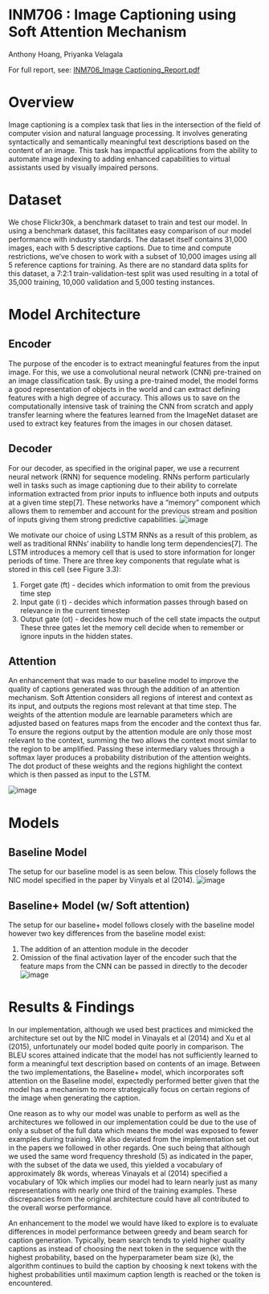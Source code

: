 # INM706 : Image Captioning using Soft Attention Mechanism 
Anthony Hoang, Priyanka Velagala

For full report, see: [INM706_Image Captioning_Report.pdf](https://github.com/PriyankaVelagala/Image-Captioning-Project/blob/main/INM706_%20Image%20Captioning%20-%20Report.pdf)

# Overview 
Image captioning is a complex task that lies in the intersection of the field of computer vision and natural
language processing. It involves generating syntactically and semantically meaningful text descriptions
based on the content of an image. This task has impactful applications from the ability to automate
image indexing to adding enhanced capabilities to virtual assistants used by visually impaired persons.

# Dataset 
We chose Flickr30k, a benchmark dataset to train and test our model. In using a benchmark dataset, this
facilitates easy comparison of our model performance with industry standards. The dataset itself
contains 31,000 images, each with 5 descriptive captions. Due to time and compute restrictions, we’ve
chosen to work with a subset of 10,000 images using all 5 reference captions for training. As there are
no standard data splits for this dataset, a 7:2:1 train-validation-test split was used resulting in a total of
35,000 training, 10,000 validation and 5,000 testing instances.

# Model Architecture 
## Encoder 
The purpose of the encoder is to extract meaningful features from the input image. For this, we use a
convolutional neural network (CNN) pre-trained on an image classification task. By using a pre-trained model, the model forms a good representation of objects in the world and can extract defining features with a high degree of accuracy. This allows us to save on the computationally intensive task of training the CNN from scratch and apply transfer learning where the features learned from the ImageNet dataset are used to extract key features from the images in our chosen dataset.

## Decoder 
For our decoder, as specified in the original paper, we use a recurrent neural network (RNN) for
sequence modeling. RNNs perform particularly well in tasks such as image captioning due to their ability
to correlate information extracted from prior inputs to influence both inputs and outputs at a given time
step[7]. These networks have a “memory” component which allows them to remember and account for
the previous stream and position of inputs giving them strong predictive capabilities. 
![image](https://user-images.githubusercontent.com/26152595/181476459-fc6aac7b-c21d-4ca1-80f8-0c438b705b34.png)

We motivate our choice of using LSTM RNNs as a result of this problem, as well as traditional RNNs’
inability to handle long term dependencies[7]. The LSTM introduces a memory cell that is used to store
information for longer periods of time. There are three key components that regulate what is stored in
this cell (see Figure 3.3):
1. Forget gate (ft) - decides which information to omit from the previous time step
2. Input gate (i
t) - decides which information passes through based on relevance in the current
timestep
3. Output gate (ot) - decides how much of the cell state impacts the output
These three gates let the memory cell decide when to remember or ignore inputs in the hidden states.

## Attention 
An enhancement that was made to our baseline model to improve the quality of captions generated was
through the addition of an attention mechanism. Soft Attention considers all regions of interest and context as its input, and outputs the regions most relevant at that time step. The weights of the attention module are learnable parameters which are adjusted based on features maps from the encoder and the context thus far. To ensure the regions
output by the attention module are only those most relevant to the context, summing the two allows the
context most similar to the region to be amplified. Passing these intermediary values through a softmax
layer produces a probability distribution of the attention weights. The dot product of these weights and
the regions highlight the context which is then passed as input to the LSTM.

![image](https://user-images.githubusercontent.com/26152595/181476712-efdb6bc4-7287-4fa5-92cc-db233f373c73.png)

# Models 

## Baseline Model 
The setup for our baseline model is as seen below. This closely follows the NIC model
specified in the paper by Vinyals et al (2014).
![image](https://user-images.githubusercontent.com/26152595/181477474-290ee57a-35c5-4c56-a6d2-4c4acc31da65.png)

## Baseline+ Model (w/ Soft attention) 
The setup for our baseline+ model follows closely with the baseline model however two key differences from the baseline model exist: 
1. The addition of an attention module in the decoder
2. Omission of the final activation layer of the encoder such that the feature maps from the CNN
can be passed in directly to the decoder
![image](https://user-images.githubusercontent.com/26152595/181477656-e446b539-0ddd-4c0b-8c4d-6f746d054902.png)


# Results & Findings 
In our implementation, although we used best practices and mimicked the architecture set out by the
NIC model in Vinayals et al (2014) and Xu et al (2015), unfortunately our model boded quite poorly in
comparison. The BLEU scores attained indicate that the model has not sufficiently learned to form a
meaningful text description based on contents of an image. Between the two implementations, the
Baseline+ model, which incorporates soft attention on the Baseline model, expectedly performed better
given that the model has a mechanism to more strategically focus on certain regions of the image when
generating the caption.

One reason as to why our model was unable to perform as well as the architectures we followed in our
implementation could be due to the use of only a subset of the full data which means the model was
exposed to fewer examples during training. We also deviated from the implementation set out in the
papers we followed in other regards. One such being that although we used the same word frequency
threshold (5) as indicated in the paper, with the subset of the data we used, this yielded a vocabulary of
approximately 8k words, whereas Vinayals et al (2014) specified a vocabulary of 10k which implies our
model had to learn nearly just as many representations with nearly one third of the training examples.
These discrepancies from the original architecture could have all contributed to the overall worse
performance.

An enhancement to the model we would have liked to explore is to evaluate differences in model
performance between greedy and beam search for caption generation. Typically, beam search tends to
yield higher quality captions as instead of choosing the next token in the sequence with the highest
probability, based on the hyperparameter beam size (k), the algorithm continues to build the caption by
choosing k next tokens with the highest probabilities until maximum caption length is reached or the
<EOS> token is encountered.









